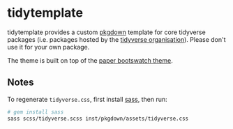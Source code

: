 # tidytemplate

tidytemplate provides a custom [pkgdown](http://pkgdown.r-lib.org) template for core tidyverse packages (i.e. packages hosted by the [tidyverse organisation](http://github.com/tidyverse)). Please don't use it for your own package.

The theme is built on top of the [paper bootswatch theme](https://bootswatch.com/paper/).

## Notes

To regenerate `tidyverse.css`, first install [sass](http://sass-lang.com/install), then run:

```bash
# gem install sass
sass scss/tidyverse.scss inst/pkgdown/assets/tidyverse.css
```
